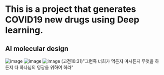 # This is a project that generates COVID19 new drugs using Deep learning.
## AI molecular design

![image](https://miro.medium.com/max/700/1*CPvDjFMHI-CR1XM5vum6zA.jpeg)
![image](https://miro.medium.com/max/700/1*zt5S-GWw3zHz65Yv0Dum5Q.png)
![image](https://miro.medium.com/max/592/1*zu7IspPdUPwACv3yqJfejA.png)
(고전10:31)"그런즉 너희가 먹든지 마시든지 무엇을 하든지 다 하나님의 영광을 위하여 하라"
